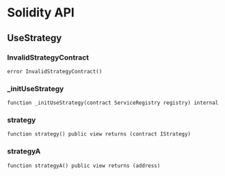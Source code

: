 # Solidity API

## UseStrategy

### InvalidStrategyContract

```solidity
error InvalidStrategyContract()
```

### _initUseStrategy

```solidity
function _initUseStrategy(contract ServiceRegistry registry) internal
```

### strategy

```solidity
function strategy() public view returns (contract IStrategy)
```

### strategyA

```solidity
function strategyA() public view returns (address)
```

